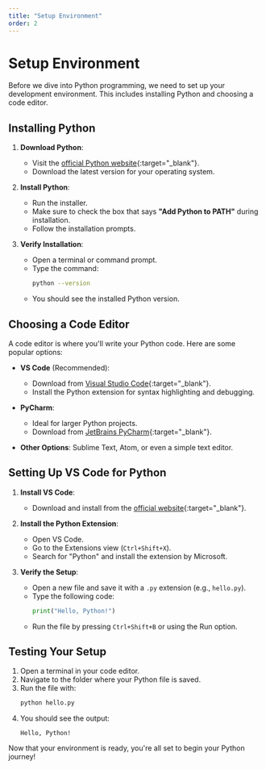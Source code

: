 ```yaml
---
title: "Setup Environment"
order: 2
---
```


# Setup Environment

Before we dive into Python programming, we need to set up your development environment. This includes installing Python and choosing a code editor.

## Installing Python

1. **Download Python**:
   - Visit the [official Python website](https://www.python.org/){:target="_blank"}.
   - Download the latest version for your operating system.

2. **Install Python**:
   - Run the installer.
   - Make sure to check the box that says **"Add Python to PATH"** during installation.
   - Follow the installation prompts.

3. **Verify Installation**:
   - Open a terminal or command prompt.
   - Type the command:  
     ```bash
     python --version
     ```
   - You should see the installed Python version.

## Choosing a Code Editor

A code editor is where you'll write your Python code. Here are some popular options:

- **VS Code** (Recommended):  
  - Download from [Visual Studio Code](https://code.visualstudio.com/){:target="_blank"}.
  - Install the Python extension for syntax highlighting and debugging.

- **PyCharm**:  
  - Ideal for larger Python projects.
  - Download from [JetBrains PyCharm](https://www.jetbrains.com/pycharm/){:target="_blank"}.

- **Other Options**: Sublime Text, Atom, or even a simple text editor.

## Setting Up VS Code for Python

1. **Install VS Code**:
   - Download and install from the [official website](https://code.visualstudio.com/){:target="_blank"}.

2. **Install the Python Extension**:
   - Open VS Code.
   - Go to the Extensions view (`Ctrl+Shift+X`).
   - Search for "Python" and install the extension by Microsoft.

3. **Verify the Setup**:
   - Open a new file and save it with a `.py` extension (e.g., `hello.py`).
   - Type the following code:
     ```python
     print("Hello, Python!")
     ```
   - Run the file by pressing `Ctrl+Shift+B` or using the Run option.

## Testing Your Setup

1. Open a terminal in your code editor.
2. Navigate to the folder where your Python file is saved.
3. Run the file with:
   ```bash
   python hello.py
   ```
4. You should see the output:
   ```
   Hello, Python!
   ```

Now that your environment is ready, you're all set to begin your Python journey!
